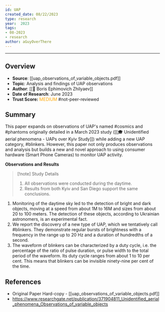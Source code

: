 ```yaml
---
id: UAP
created_date: 08/22/2023
type: research
year:  2023
tags:
- 08-2023
- research
author: aGuyOverThere
---
```


----

## Overview

- **Source**: [[uap_observations_of_variable_objects.pdf]]
- **Topic**: Analysis and findings of UAP observations
- **Author**: [[👤 Boris Ephimovich Zhilyaev]]
- **Date of Research**: June 2023
- **Trust Score:** <span style="color: orange;">MEDIUM</span> #not-peer-reviewed 

## Summary

This paper expands on observations of UAP's named #cosmics and #phantoms originally detailed in a March 2023 study ([[🎓 Unidentified aerial phenomena - UAPs over Kyiv Study]]) while adding a new UAP category, #blinkers. However, this paper not only produces observations and analysis but builds a new and novel approach to using consumer hardware (Smart Phone Cameras) to monitor UAP activity. 

**Observations and Results**

> [!note] Study Details
> 1. All observations were conducted during the daytime.
> 2. Results from both Kyiv and San Diego support the same conclusions.

1. Monitoring of the daytime sky led to the detection of bright and dark objects, moving at a speed from about 1M to 16M and sizes from about 20 to 100 meters. The detection of these objects, according to Ukrainian astronomers, is an experimental fact.
2. We report the discovery of a new type of UAP, which we tentatively call #blinkers. They demonstrate regular bursts of brightness with a frequency in the range up to 20 Hz and a duration of hundredths of a second.
3. The waveform of blinkers can be characterized by a duty cycle, i.e. the percentage of the ratio of pulse duration, or pulse width to the total period of the waveform. Its duty cycle ranges from about 1 to 10 per cent. This means that blinkers can be invisible ninety-nine per cent of the time.

## References
- Original Paper Hard-copy - [[uap_observations_of_variable_objects.pdf]]
- https://www.researchgate.net/publication/371904811_Unidentified_aerial_phenomena_Observations_of_variable_objects

